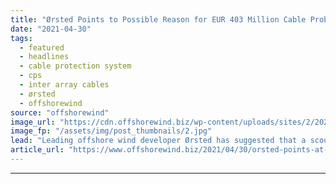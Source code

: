 ```yaml
---
title: "Ørsted Points to Possible Reason for EUR 403 Million Cable Problem"
date: "2021-04-30"
tags: 
  - featured
  - headlines
  - cable protection system
  - cps
  - inter array cables
  - ørsted
  - offshorewind
source: "offshorewind"
image_url: "https://cdn.offshorewind.biz/wp-content/uploads/sites/2/2021/04/30091004/%C3%98rsted-Points-at-Possible-Reason-for-EUR-403-Million-Cable-Issue.jpg"
image_fp: "/assets/img/post_thumbnails/2.jpg"
lead: "Leading offshore wind developer Ørsted has suggested that a scour protection method which left"
article_url: "https://www.offshorewind.biz/2021/04/30/orsted-points-at-possible-reason-for-eur-403-million-cable-problem/"
---
```


---
